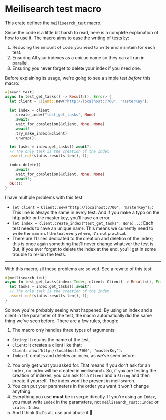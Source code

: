 # Meilisearch test macro

This crate defines the `meilisearch_test` macro.

Since the code is a little bit harsh to read, here is a complete explanation of how to use it.
The macro aims to ease the writing of tests by:
1. Reducing the amount of code you need to write and maintain for each test.
2. Ensuring All your indexes as a unique name so they can all run in parallel.
3. Ensuring you never forget to delete your index if you need one.


Before explaining its usage, we're going to see a simple test *before* this macro:
```rust
#[async_test]
async fn test_get_tasks() -> Result<(), Error> {
  let client = Client::new("http://localhost:7700", "masterKey");

  let index = client
    .create_index("test_get_tasks", None)
    .await?
    .wait_for_completion(&client, None, None)
    .await?
    .try_make_index(&client)
    .unwrap();

  let tasks = index.get_tasks().await?;
  // The only task is the creation of the index
  assert_eq!(status.results.len(), 1);

  index.delete()
    .await?
    .wait_for_completion(&client, None, None)
    .await?;
  Ok(())
}
```

I have multiple problems with this test:
- `let client = Client::new("http://localhost:7700", "masterKey");`: This line is always the same in every test.
  And if you make a typo on the http addr or the master key, you'll have an error.
- `let index = client.create_index("test_get_tasks", None)...`: Each test needs to have an unique name.
  This means we currently need to write the name of the test everywhere; it's not practical.
- There are 11 lines dedicated to the creation and deletion of the index; this is once again something that'll never change
  whatever the test is. But, if you ever forget to delete the index at the end, you'll get in some trouble to re-run
  the tests.

-------

With this macro, all these problems are solved. See a rewrite of this test:
```rust
#[meilisearch_test]
async fn test_get_tasks(index: Index, client: Client) -> Result<(), Error> {
  let tasks = index.get_tasks().await?;
  // The only task is the creation of the index
  assert_eq!(status.results.len(), 1);
}
```

So now you're probably seeing what happened. By using an index and a client in the parameter of
the test, the macro automatically did the same thing we've seen before.
There are a few rules, though:
1. The macro only handles three types of arguments:
  - `String`: It returns the name of the test.
  - `Client`: It creates a client like that: `Client::new("http://localhost:7700", "masterKey")`.
  - `Index`: It creates and deletes an index, as we've seen before.
2. You only get what you asked for. That means if you don't ask for an index, no index will be created in meilisearch.
  So, if you are testing the creation of indexes, you can ask for a `Client` and a `String` and then create it yourself.
  The index won't be present in meilisearch.
3. You can put your parameters in the order you want it won't change anything.
4. Everything you use **must** be in scope directly. If you're using an `Index`, you must write `Index` in the parameters,
  not `meilisearch_rust::Index` or `crate::Index`.
5. And I think that's all, use and abuse it 🎉
